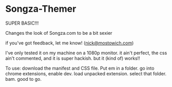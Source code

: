 Songza-Themer
=============
SUPER BASIC!!!


Changes the look of Songza.com to be a bit sexier

if you've got feedback, let me know! (nick@mostowich.com)

I've only tested it on my machine on a 1080p monitor. it ain't perfect, the css ain't commented, and it is super hackish. but it (kind of) works!!

To use: download the manifest and CSS file. Put em in a folder. go into chrome extensions, enable dev. load unpacked extension. select that folder. bam. good to go.
